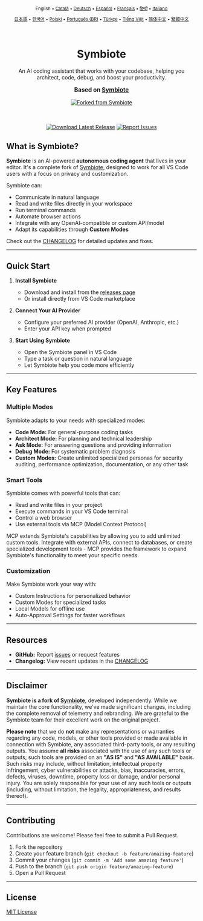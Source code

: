 <div align="center">
<sub>

English • [Català](locales/ca/README.md) • [Deutsch](locales/de/README.md) • [Español](locales/es/README.md) • [Français](locales/fr/README.md) • [हिन्दी](locales/hi/README.md) • [Italiano](locales/it/README.md)

</sub>
<sub>

[日本語](locales/ja/README.md) • [한국어](locales/ko/README.md) • [Polski](locales/pl/README.md) • [Português (BR)](locales/pt-BR/README.md) • [Türkçe](locales/tr/README.md) • [Tiếng Việt](locales/vi/README.md) • [简体中文](locales/zh-CN/README.md) • [繁體中文](locales/zh-TW/README.md)

</sub>
</div>
<br>
<div align="center">
  <h1>Symbiote</h1>
  <p>An AI coding assistant that works with your codebase, helping you architect, code, debug, and boost your productivity.</p>
  <p style="font-size: 1.1em; margin-top: 15px;"><strong>Based on <a href="https://github.com/RepairYourTech/Symbiote" target="_blank">Symbiote</a></strong></p>
  <a href="https://github.com/RepairYourTech/Symbiote" target="_blank">
    <img src="https://img.shields.io/badge/Forked%20from-Symbiote-6F42C1?style=for-the-badge&logo=github&logoColor=white" alt="Forked from Symbiote">
  </a>
</div>
<br>
<br>

<div align="center">

<a href="https://github.com/RepairYourTech/Symbiote/releases" target="_blank"><img src="https://img.shields.io/badge/Download%20Latest%20Release-blue?style=for-the-badge&logo=github&logoColor=white" alt="Download Latest Release"></a>
<a href="https://github.com/RepairYourTech/Symbiote/issues" target="_blank"><img src="https://img.shields.io/badge/Report%20Issues-red?style=for-the-badge&logo=github&logoColor=white" alt="Report Issues"></a>

</div>

## What is Symbiote?

**Symbiote** is an AI-powered **autonomous coding agent** that lives in your editor. It's a complete fork of [Symbiote](https://github.com/RepairYourTech/Symbiote), designed to work for all VS Code users with a focus on privacy and customization.

Symbiote can:

- Communicate in natural language
- Read and write files directly in your workspace
- Run terminal commands
- Automate browser actions
- Integrate with any OpenAI-compatible or custom API/model
- Adapt its capabilities through **Custom Modes**

Check out the [CHANGELOG](CHANGELOG.md) for detailed updates and fixes.

---

## Quick Start

1. **Install Symbiote**

    - Download and install from the [releases page](https://github.com/RepairYourTech/Symbiote/releases)
    - Or install directly from VS Code marketplace

2. **Connect Your AI Provider**

    - Configure your preferred AI provider (OpenAI, Anthropic, etc.)
    - Enter your API key when prompted

3. **Start Using Symbiote**
    - Open the Symbiote panel in VS Code
    - Type a task or question in natural language
    - Let Symbiote help you code more efficiently

---

## Key Features

### Multiple Modes

Symbiote adapts to your needs with specialized modes:

- **Code Mode:** For general-purpose coding tasks
- **Architect Mode:** For planning and technical leadership
- **Ask Mode:** For answering questions and providing information
- **Debug Mode:** For systematic problem diagnosis
- **Custom Modes:** Create unlimited specialized personas for security auditing, performance optimization, documentation, or any other task

### Smart Tools

Symbiote comes with powerful tools that can:

- Read and write files in your project
- Execute commands in your VS Code terminal
- Control a web browser
- Use external tools via MCP (Model Context Protocol)

MCP extends Symbiote's capabilities by allowing you to add unlimited custom tools. Integrate with external APIs, connect to databases, or create specialized development tools - MCP provides the framework to expand Symbiote's functionality to meet your specific needs.

### Customization

Make Symbiote work your way with:

- Custom Instructions for personalized behavior
- Custom Modes for specialized tasks
- Local Models for offline use
- Auto-Approval Settings for faster workflows

---

## Resources

- **GitHub:** Report [issues](https://github.com/RepairYourTech/Symbiote/issues) or request features
- **Changelog:** View recent updates in the [CHANGELOG](CHANGELOG.md)

---

## Disclaimer

**Symbiote is a fork of [Symbiote](https://github.com/RepairYourTech/Symbiote)**, developed independently. While we maintain the core functionality, we've made significant changes, including the complete removal of telemetry and rebranding. We are grateful to the Symbiote team for their excellent work on the original project.

**Please note** that we do **not** make any representations or warranties regarding any code, models, or other tools provided or made available in connection with Symbiote, any associated third-party tools, or any resulting outputs. You assume **all risks** associated with the use of any such tools or outputs; such tools are provided on an **"AS IS"** and **"AS AVAILABLE"** basis. Such risks may include, without limitation, intellectual property infringement, cyber vulnerabilities or attacks, bias, inaccuracies, errors, defects, viruses, downtime, property loss or damage, and/or personal injury. You are solely responsible for your use of any such tools or outputs (including, without limitation, the legality, appropriateness, and results thereof).

---

## Contributing

Contributions are welcome! Please feel free to submit a Pull Request.

1. Fork the repository
2. Create your feature branch (`git checkout -b feature/amazing-feature`)
3. Commit your changes (`git commit -m 'Add some amazing feature'`)
4. Push to the branch (`git push origin feature/amazing-feature`)
5. Open a Pull Request

---

## License

[MIT License](./LICENSE)


